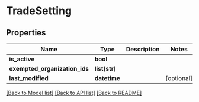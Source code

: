 # TradeSetting

## Properties
Name | Type | Description | Notes
------------ | ------------- | ------------- | -------------
**is_active** | **bool** |  | 
**exempted_organization_ids** | **list[str]** |  | 
**last_modified** | **datetime** |  | [optional] 

[[Back to Model list]](../README.md#documentation-for-models) [[Back to API list]](../README.md#documentation-for-api-endpoints) [[Back to README]](../README.md)

